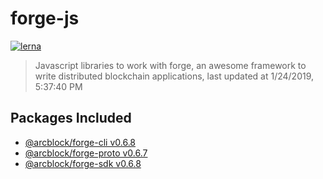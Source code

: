 # forge-js

[![lerna](https://img.shields.io/badge/maintained%20with-lerna-cc00ff.svg)](https://lernajs.io/)

> Javascript libraries to work with forge, an awesome framework to write distributed blockchain applications, last updated at 1/24/2019, 5:37:40 PM

## Packages Included

- [@arcblock/forge-cli v0.6.8](./packages/forge-cli)
- [@arcblock/forge-proto v0.6.7](./packages/forge-proto)
- [@arcblock/forge-sdk v0.6.8](./packages/forge-sdk)


